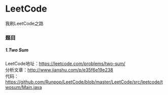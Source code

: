 # LeetCode
我刷LeetCode之路

### 题目
##### 1.Two Sum   
LeetCode地址：https://leetcode.com/problems/two-sum/   
分析文章：http://www.jianshu.com/p/e35f6e19e238   
代码：https://github.com/Runpop/LeetCode/blob/master/LeetCode/src/leetcode/twosum/Main.java
